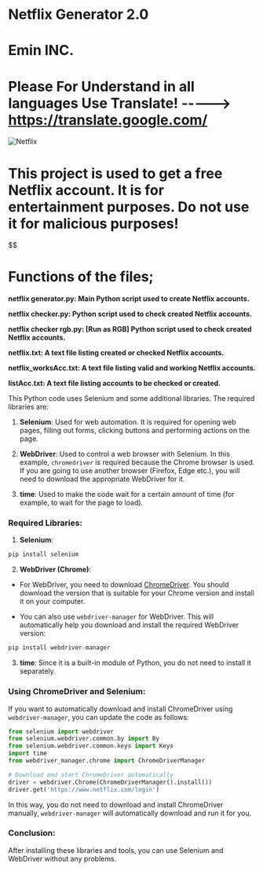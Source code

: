 # Netflix Generator 2.0
# Emin INC.



# Please For Understand in all languages Use Translate! -----> https://translate.google.com/


![Netflix](https://i.pinimg.com/originals/bb/74/04/bb74046420c4c992b8cabc6e667abe40.gif)



# This project is used to get a free Netflix account. It is for entertainment purposes. Do not use it for malicious purposes!

$$$$$$$$$$$$$$$$$$$$$$$$$$

# Functions of the files;

**netflix generator.py: Main Python script used to create Netflix accounts.**

**netflix checker.py: Python script used to check created Netflix accounts.**

**netflix checker rgb.py: [Run as RGB] Python script used to check created Netflix accounts.**

**netflix.txt: A text file listing created or checked Netflix accounts.**

**netflix_worksAcc.txt: A text file listing valid and working Netflix accounts.**

**listAcc.txt: A text file listing accounts to be checked or created.**

This Python code uses Selenium and some additional libraries. The required libraries are:

1. **Selenium**: Used for web automation. It is required for opening web pages, filling out forms, clicking buttons and performing actions on the page.

2. **WebDriver**: Used to control a web browser with Selenium. In this example, `chromedriver` is required because the Chrome browser is used. If you are going to use another browser (Firefox, Edge etc.), you will need to download the appropriate WebDriver for it.

3. **time**: Used to make the code wait for a certain amount of time (for example, to wait for the page to load).

### Required Libraries:
1. **Selenium**:
```bash
pip install selenium
```

2. **WebDriver (Chrome)**:
- For WebDriver, you need to download [ChromeDriver](https://sites.google.com/a/chromium.org/chromedriver/). You should download the version that is suitable for your Chrome version and install it on your computer.

- You can also use `webdriver-manager` for WebDriver. This will automatically help you download and install the required WebDriver version:
```bash
pip install webdriver-manager
```

3. **time**: Since it is a built-in module of Python, you do not need to install it separately.

### Using ChromeDriver and Selenium:
If you want to automatically download and install ChromeDriver using `webdriver-manager`, you can update the code as follows:

```python
from selenium import webdriver
from selenium.webdriver.common.by import By
from selenium.webdriver.common.keys import Keys
import time
from webdriver_manager.chrome import ChromeDriverManager

# Download and start ChromeDriver automatically
driver = webdriver.Chrome(ChromeDriverManager().install())
driver.get('https://www.netflix.com/login')
```

In this way, you do not need to download and install ChromeDriver manually, `webdriver-manager` will automatically download and run it for you.

### Conclusion:
After installing these libraries and tools, you can use Selenium and WebDriver without any problems.
